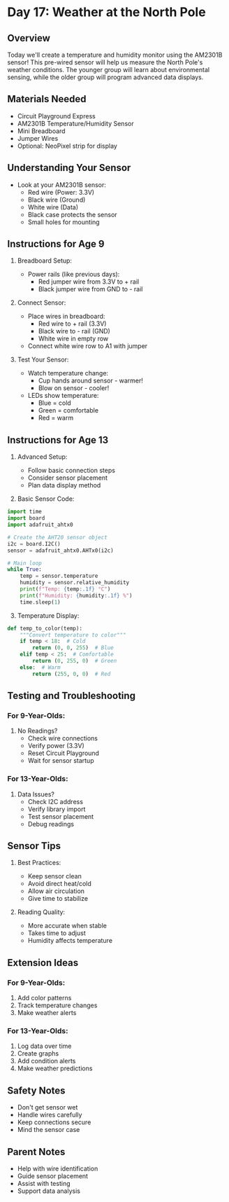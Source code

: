 # Day 17: Weather at the North Pole

## Overview
Today we'll create a temperature and humidity monitor using the AM2301B sensor! This pre-wired sensor will help us measure the North Pole's weather conditions. The younger group will learn about environmental sensing, while the older group will program advanced data displays.

## Materials Needed
- Circuit Playground Express
- AM2301B Temperature/Humidity Sensor
- Mini Breadboard
- Jumper Wires
- Optional: NeoPixel strip for display

## Understanding Your Sensor
- Look at your AM2301B sensor:
  - Red wire (Power: 3.3V)
  - Black wire (Ground)
  - White wire (Data)
  - Black case protects the sensor
  - Small holes for mounting

## Instructions for Age 9

1. Breadboard Setup:
   - Power rails (like previous days):
     - Red jumper wire from 3.3V to + rail
     - Black jumper wire from GND to - rail

2. Connect Sensor:
   - Place wires in breadboard:
     - Red wire to + rail (3.3V)
     - Black wire to - rail (GND)
     - White wire in empty row
   - Connect white wire row to A1 with jumper

3. Test Your Sensor:
   - Watch temperature change:
     - Cup hands around sensor - warmer!
     - Blow on sensor - cooler!
   - LEDs show temperature:
     - Blue = cold
     - Green = comfortable
     - Red = warm

## Instructions for Age 13

1. Advanced Setup:
   - Follow basic connection steps
   - Consider sensor placement
   - Plan data display method

2. Basic Sensor Code:
```python
import time
import board
import adafruit_ahtx0

# Create the AHT20 sensor object
i2c = board.I2C()
sensor = adafruit_ahtx0.AHTx0(i2c)

# Main loop
while True:
    temp = sensor.temperature
    humidity = sensor.relative_humidity
    print(f"Temp: {temp:.1f} °C")
    print(f"Humidity: {humidity:.1f} %")
    time.sleep(1)
```

3. Temperature Display:
```python
def temp_to_color(temp):
    """Convert temperature to color"""
    if temp < 18:  # Cold
        return (0, 0, 255)  # Blue
    elif temp < 25:  # Comfortable
        return (0, 255, 0)  # Green
    else:  # Warm
        return (255, 0, 0)  # Red
```

## Testing and Troubleshooting

### For 9-Year-Olds:
1. No Readings?
   - Check wire connections
   - Verify power (3.3V)
   - Reset Circuit Playground
   - Wait for sensor startup

### For 13-Year-Olds:
1. Data Issues?
   - Check I2C address
   - Verify library import
   - Test sensor placement
   - Debug readings

## Sensor Tips

1. Best Practices:
   - Keep sensor clean
   - Avoid direct heat/cold
   - Allow air circulation
   - Give time to stabilize

2. Reading Quality:
   - More accurate when stable
   - Takes time to adjust
   - Humidity affects temperature

## Extension Ideas

### For 9-Year-Olds:
1. Add color patterns
2. Track temperature changes
3. Make weather alerts

### For 13-Year-Olds:
1. Log data over time
2. Create graphs
3. Add condition alerts
4. Make weather predictions

## Safety Notes
- Don't get sensor wet
- Handle wires carefully
- Keep connections secure
- Mind the sensor case

## Parent Notes
- Help with wire identification
- Guide sensor placement
- Assist with testing
- Support data analysis